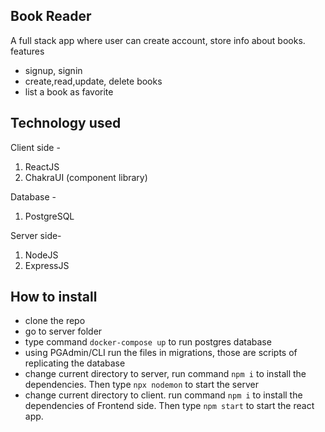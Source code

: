 ## Book Reader

A full stack app where user can create account, store info about books.
features

- signup, signin
- create,read,update, delete books
- list a book as favorite

## Technology used

Client side -

1. ReactJS
2. ChakraUI (component library)

Database -

1. PostgreSQL

Server side-

1. NodeJS
2. ExpressJS

## How to install

- clone the repo
- go to server folder
- type command `docker-compose up` to run postgres database
- using PGAdmin/CLI run the files in migrations, those are scripts of replicating the database
- change current directory to server, run command `npm i` to install the dependencies. Then type `npx nodemon` to start the server
- change current directory to client. run command `npm i` to install the dependencies of Frontend side. Then type `npm start` to start the react app.
